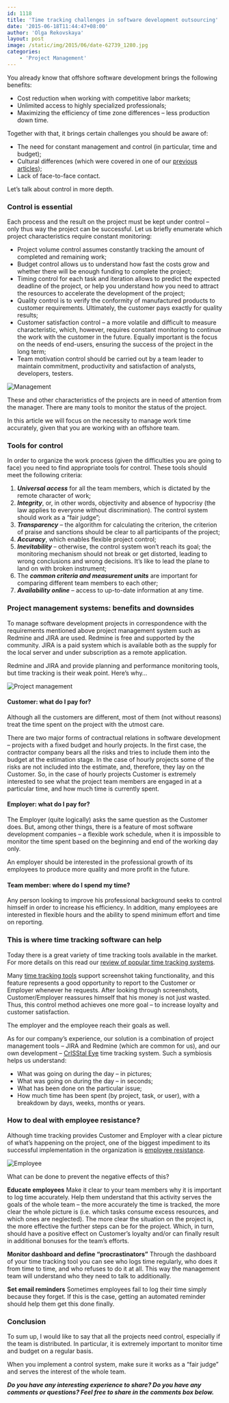 ```yaml
---
id: 1118
title: 'Time tracking challenges in software development outsourcing'
date: '2015-06-18T11:44:47+08:00'
author: 'Olga Rekovskaya'
layout: post
image: /static/img/2015/06/date-62739_1280.jpg
categories:
    - 'Project Management'
---
```


You already know that offshore software development brings the following benefits:

- Cost reduction when working with competitive labor markets;
- Unlimited access to highly specialized professionals;
- Maximizing the efficiency of time zone differences – less production down time.

Together with that, it brings certain challenges you should be aware of:

- The need for constant management and control (in particular, time and budget);
- Cultural differences (which were covered in one of our [previous articles](http://www.issart.com/blog/what-challenges-do-software-development-companies-face-while-working-with-foreign-customers/));
- Lack of face-to-face contact.

Let’s talk about control in more depth.

### Control is essential

Each process and the result on the project must be kept under control – only thus way the project can be successful. Let us briefly enumerate which project characteristics require constant monitoring:

- Project volume control assumes constantly tracking the amount of completed and remaining work;
- Budget control allows us to understand how fast the costs grow and whether there will be enough funding to complete the project;
- Timing control for each task and iteration allows to predict the expected deadline of the project, or help you understand how you need to attract the resources to accelerate the development of the project;
- Quality control is to verify the conformity of manufactured products to customer requirements. Ultimately, the customer pays exactly for quality results;
- Customer satisfaction control – a more volatile and difficult to measure characteristic, which, however, requires constant monitoring to continue the work with the customer in the future. Equally important is the focus on the needs of end-users, ensuring the success of the project in the long term;
- Team motivation control should be carried out by a team leader to maintain commitment, productivity and satisfaction of analysts, developers, testers.

![Management](/static/img/2015/06/mark-516278_1280.jpg)

These and other characteristics of the projects are in need of attention from the manager. There are many tools to monitor the status of the project.

In this article we will focus on the necessity to manage work time accurately, given that you are working with an offshore team.

### Tools for control

In order to organize the work process (given the difficulties you are going to face) you need to find appropriate tools for control. These tools should meet the following criteria:

1. ***Universal access*** for all the team members, which is dictated by the remote character of work;
2. ***Integrity***, or, in other words, objectivity and absence of hypocrisy (the law applies to everyone without discrimination). The control system should work as a “fair judge”;
3. ***Transparency*** – the algorithm for calculating the criterion, the criterion of praise and sanctions should be clear to all participants of the project;
4. ***Accuracy***, which enables flexible project control;
5. ***Inevitability*** – otherwise, the control system won’t reach its goal; the monitoring mechanism should not break or get distorted, leading to wrong conclusions and wrong decisions. It’s like to lead the plane to land on with broken instrument;
6. The ***common criteria and measurement units*** are important for comparing different team members to each other;
7. ***Availability online*** – access to up-to-date information at any time.

### Project management systems: benefits and downsides

To manage software development projects in correspondence with the requirements mentioned above project management system such as Redmine and JIRA are used. Redmine is free and supported by the community. JIRA is a paid system which is available both as the supply for the local server and under subscription as a remote application.

Redmine and JIRA and provide planning and performance monitoring tools, but time tracking is their weak point. Here’s why…

![Project management](/static/img/2015/06/consultant-779590_1280.jpg)

#### Customer: what do I pay for?

Although all the customers are different, most of them (not without reasons) treat the time spent on the project with the utmost care.

There are two major forms of contractual relations in software development – projects with a fixed budget and hourly projects. In the first case, the contractor company bears all the risks and tries to include them into the budget at the estimation stage. In the case of hourly projects some of the risks are not included into the estimate, and, therefore, they lay on the Customer. So, in the case of hourly projects Customer is extremely interested to see what the project team members are engaged in at a particular time, and how much time is currently spent.

#### Employer: what do I pay for?

The Employer (quite logically) asks the same question as the Customer does. But, among other things, there is a feature of most software development companies – a flexible work schedule, when it is impossible to monitor the time spent based on the beginning and end of the working day only.

An employer should be interested in the professional growth of its employees to produce more quality and more profit in the future.

#### Team member: where do I spend my time?

Any person looking to improve his professional background seeks to control himself in order to increase his efficiency. In addition, many employees are interested in flexible hours and the ability to spend minimum effort and time on reporting.

### This is where time tracking software can help

Today there is a great variety of time tracking tools available in the market. For more details on this read our [review of popular time tracking systems](http://www.issart.com/blog/time-tracking-systems-overview/).

Many [time tracking tools](https://hubstaff.com/) support screenshot taking functionality, and this feature represents a good opportunity to report to the Customer or Employer whenever he requests. After looking through screenshots, Customer/Employer reassures himself that his money is not just wasted. Thus, this control method achieves one more goal – to increase loyalty and customer satisfaction.

The employer and the employee reach their goals as well.

As for our company’s experience, our solution is a combination of project management tools – JIRA and Redmine (which are common for us), and our own development – [CrISStal Eye](http://crisstaleye.com/) time tracking system. Such a symbiosis helps us understand:

- What was going on during the day – in pictures;
- What was going on during the day – in seconds;
- What has been done on the particular issue;
- How much time has been spent (by project, task, or user), with a breakdown by days, weeks, months or years.

### How to deal with employee resistance?

Although time tracking provides Customer and Employer with a clear picture of what’s happening on the project, one of the biggest impediment to its successful implementation in the organization is [employee resistance](http://blog.journyx.com/time-tracking-challenges-and-how-to-overcome-them).

![Employee](/static/img/2015/06/desk-731896_1280.jpg)

What can be done to prevent the negative effects of this?

**Educate employees**
Make it clear to your team members why it is important to log time accurately. Help them understand that this activity serves the goals of the whole team – the more accurately the time is tracked, the more clear the whole picture is (i.e. which tasks consume excess resources, and which ones are neglected). The more clear the situation on the project is, the more effective the further steps can be for the project. Which, in turn, should have a positive effect on Customer’s loyalty and/or can finally result in additional bonuses for the team’s efforts.

**Monitor dashboard and define “procrastinators”**
Through the dashboard of your time tracking tool you can see who logs time regularly, who does it from time to time, and who refuses to do it at all. This way the management team will understand who they need to talk to additionally.

**Set email reminders**
Sometimes employees fail to log their time simply because they forget. If this is the case, getting an automated reminder should help them get this done finally.

### Conclusion

To sum up, I would like to say that all the projects need control, especially if the team is distributed. In particular, it is extremely important to monitor time and budget on a regular basis.

When you implement a control system, make sure it works as a “fair judge” and serves the interest of the whole team.

***Do you have any interesting experience to share? Do you have any comments or questions? Feel free to share in the comments box below.***